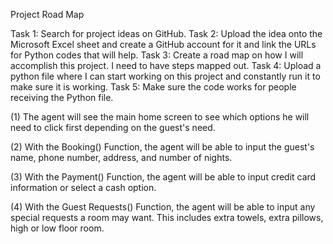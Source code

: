 Project Road Map

Task 1: Search for project ideas on GitHub.
Task 2: Upload the idea onto the Microsoft Excel sheet and create a GitHub account for it and link the URLs for Python codes that will help. 
Task 3: Create a road map on how I will accomplish this project. I need to have steps mapped out.
Task 4: Upload a python file where I can start working on this project and constantly run it to make sure it is working.
Task 5: Make sure the code works for people receiving the Python file.


(1) The agent will see the main home screen to see which options he will need to click first depending on the guest's need.

(2) With the Booking() Function, the agent will be able to input the guest's name, phone number, address, and number of nights.

(3) With the Payment() Function, the agent will be able to input credit card information or select a cash option.

(4) With the Guest Requests() Function, the agent will be able to input any special requests a room may want. This includes extra towels, extra pillows, high or low floor room.
